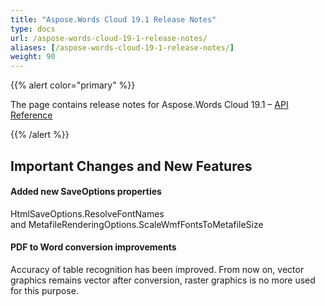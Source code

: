 ```yaml
---
title: "Aspose.Words Cloud 19.1 Release Notes"
type: docs
url: /aspose-words-cloud-19-1-release-notes/
aliases: [/aspose-words-cloud-19-1-release-notes/]
weight: 90
---
```


{{% alert color="primary" %}} 

The page contains release notes for Aspose.Words Cloud 19.1 – [API Reference](https://apireference.aspose.cloud/words/)

{{% /alert %}} 
## Important Changes and New Features
#### Added new SaveOptions properties
HtmlSaveOptions.ResolveFontNames and MetafileRenderingOptions.ScaleWmfFontsToMetafileSize
#### PDF to Word conversion improvements
Accuracy of table recognition has been improved. From now on, vector graphics remains vector after conversion, raster graphics is no more used for this purpose.
